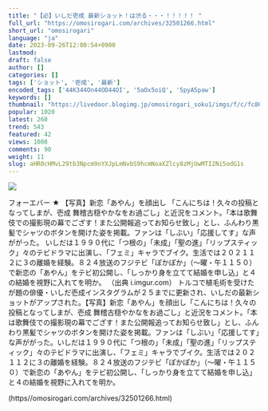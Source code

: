 ```yaml
---
title: "【必】いしだ壱成 最新ショット！は渋る・・・！！！！！ "
full_url: "https://omosirogari.com/archives/32501266.html"
short_url: "omosirogari"
language: "ja"
date: 2023-09-26T12:00:54+0900
lastmod: 
draft: false
author: []
categories: []
tags: ['ショット', '壱成', '最新']
encoded_tags: ['44K344On44OD44OI', '5aOx5oiQ', '5pyA5paw']
keywords: []
thumbnail: "https://livedoor.blogimg.jp/omosirogari_soku1/imgs/f/c/fc86bf84.jpg"
popular: 1020
latest: 260
trend: 543
featured: 42
views: 1008
comments: 90
weight: 11
slug: aHR0cHMvL29tb3Npcm9nYXJpLmNvbS9hcmNoaXZlcy8zMjUwMTI2Ni5odG1s
---
```


![](https://livedoor.blogimg.jp/omosirogari_soku1/imgs/f/c/fc86bf84.jpg)

フォーエバー ★ 【写真】新恋「あやん」を顔出し 「こんにちは！久々の投稿となってしまが、壱成 舞稽古穏やかなをお過ごし」と近況をコメント。「本は歌舞伎での撮影現の幕でござす！また公開報追ってお知らせ致し」とし、ふんわり黒髪でシャツのボタンを開けた姿を掲載。ファンは「しぶい」「応援してす」な声ががった。 いしだは１９９０代に「つ根の」「未成」「聖の進」「リップスティック」々のテビドラマに出演し、「フェミ」キャラでブイク。生活では２０２１１２に３の離婚を経験。８２４放送のフジテビ「ぽかぽか」（～曜・午１１５０）で新恋の「あやん」をテビ初公開し、「しっかり身を立てて結婚を申し込」と４の結婚を視野に入れてを明か。 （出典 i.imgur.com） トルコで植毛術を受けたが題の俳優・いしだ壱成インスタグラムが２５までに更新され、いしだの最新ショットがアップされた。【写真】新恋「あやん」を顔出し「こんにちは！久々の投稿となってしまが、壱成 舞稽古穏やかなをお過ごし」と近況をコメント。「本は歌舞伎での撮影現の幕でござす！また公開報追ってお知らせ致し」とし、ふんわり黒髪でシャツのボタンを開けた姿を掲載。ファンは「しぶい」「応援してす」な声ががった。いしだは１９９０代に「つ根の」「未成」「聖の進」「リップスティック」々のテビドラマに出演し、「フェミ」キャラでブイク。生活では２０２１１２に３の離婚を経験。８２４放送のフジテビ「ぽかぽか」（～曜・午１１５０）で新恋の「あやん」をテビ初公開し、「しっかり身を立てて結婚を申し込」と４の結婚を視野に入れてを明か。

(https//omosirogari.com/archives/32501266.html)
